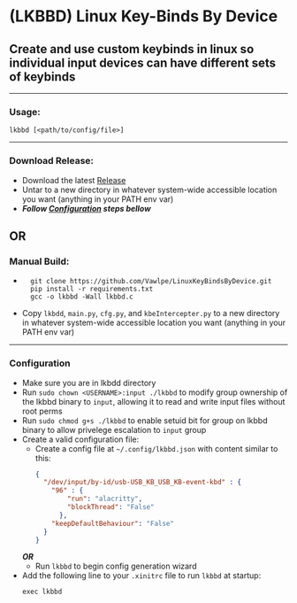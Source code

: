 # (LKBBD) Linux Key-Binds By Device
## Create and use custom keybinds in linux so individual input devices can have different sets of keybinds
___
### Usage:
```shell
lkbbd [<path/to/config/file>]
```
___
### Download Release:
- Download the latest [Release](https://github.com/Vawlpe/LinuxKeyBindsByDevice/releases)
- Untar to a new directory in whatever system-wide accessible location you want (anything in your PATH env var)
- ***Follow [Configuration](#configuration) steps bellow***
## OR
### Manual Build:
- ```shell
    git clone https://github.com/Vawlpe/LinuxKeyBindsByDevice.git
    pip install -r requirements.txt
    gcc -o lkbbd -Wall lkbbd.c
    ```
- Copy `lkbdd`, `main.py`, `cfg.py`, and `kbeIntercepter.py`
to a new directory in whatever system-wide accessible location you want (anything in your PATH env var)
___
### Configuration
- Make sure you are in lkbdd directory
- Run `sudo chown <USERNAME>:input ./lkbbd` to modify group ownership of the lkbbd binary to `input`,
allowing it to read and write input files without root perms
- Run `sudo chmod g+s ./lkbbd` to enable setuid bit for group on lkbbd binary 
to allow privelege escalation to `input` group
- Create a valid configuration file:    
    - Create a config file at `~/.config/lkbbd.json` with content similar to this:
      ```json
      {
        "/dev/input/by-id/usb-USB_KB_USB_KB-event-kbd" : {
          "96" : {
              "run": "alacritty",
              "blockThread": "False"
            },
          "keepDefaultBehaviour": "False"
        }
      }
      ```
    ***OR***
    - Run `lkbbd` to begin config generation wizard
- Add the following line to your `.xinitrc` file to run `lkbbd` at startup:
    ```shell
    exec lkbbd
    ```
